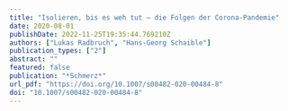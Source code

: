 ```yaml
---
title: "Isolieren, bis es weh tut – die Folgen der Corona-Pandemie"
date: 2020-08-01
publishDate: 2022-11-25T19:35:44.769210Z
authors: ["Lukas Radbruch", "Hans-Georg Schaible"]
publication_types: ["2"]
abstract: ""
featured: false
publication: "*Schmerz*"
url_pdf: "https://doi.org/10.1007/s00482-020-00484-8"
doi: "10.1007/s00482-020-00484-8"
---
```


